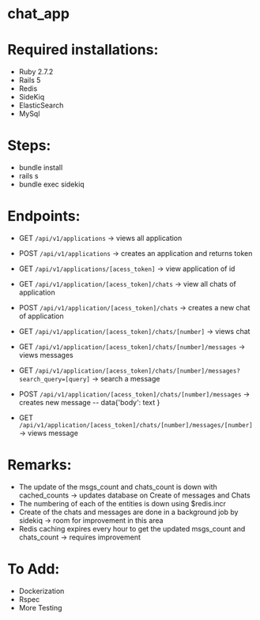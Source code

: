 # chat_app

# Required installations:
- Ruby 2.7.2
- Rails 5
- Redis
- SideKiq
- ElasticSearch
- MySql

# Steps:
- bundle install
- rails s
- bundle exec sidekiq

# Endpoints:
- GET ``` /api/v1/applications ```     &rightarrow; views all application
- POST ```/api/v1/applications```    &rightarrow; creates an application and returns token
- GET ```/api/v1/applications/[acess_token]```  &rightarrow; view application of id 

- GET ```/api/v1/application/[acess_token]/chats``` &rightarrow; view all chats of application
- POST ```/api/v1/application/[acess_token]/chats``` &rightarrow; creates a new chat of application
- GET ```/api/v1/application/[acess_token]/chats/[number]``` &rightarrow; views chat

- GET ```/api/v1/application/[acess_token]/chats/[number]/messages``` &rightarrow; views messages
- GET ```/api/v1/application/[acess_token]/chats/[number]/messages?search_query=[query]``` &rightarrow; search a message
- POST ```/api/v1/application/[acess_token]/chats/[number]/messages``` &rightarrow; creates new message -- data{'body': text }
- GET ```/api/v1/application/[acess_token]/chats/[number]/messages/[number]``` &rightarrow; views message

# Remarks:
- The update of the msgs_count and chats_count is down with cached_counts &rightarrow; updates database on Create of messages and Chats
- The numbering of each of the entities is down using $redis.incr
- Create of the chats and messages are done in a background job by sidekiq &rightarrow; room for improvement in this area
- Redis caching expires every hour to get the updated msgs_count and chats_count &rightarrow; requires improvement

# To Add:
- Dockerization
- Rspec
- More Testing
